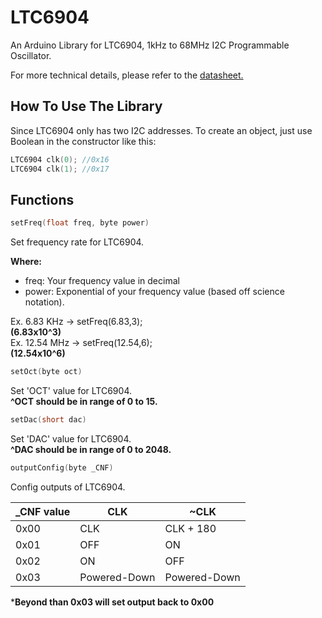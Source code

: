 # LTC6904
An Arduino Library for LTC6904, 1kHz to 68MHz I2C Programmable Oscillator.

For more technical details, please refer to the [datasheet.](https://www.analog.com/media/en/technical-documentation/data-sheets/69034fe.pdf)

## How To Use The Library
Since LTC6904 only has two I2C addresses. To create an object, just use Boolean in the constructor like this:
```C
LTC6904 clk(0); //0x16
LTC6904 clk(1); //0x17
```

## Functions
```C++
setFreq(float freq, byte power)
```
Set frequency rate for LTC6904.

**Where:**<br>
- freq: Your frequency value in decimal
- power: Exponential of your frequency value (based off science notation).

Ex. 6.83 KHz -> setFreq(6.83,3);<br> **(6.83x10^3)**<br>
Ex. 12.54 MHz -> setFreq(12.54,6);<br> **(12.54x10^6)**

```C++
setOct(byte oct)
```
Set 'OCT' value for LTC6904.<br>
**^OCT should be in range of 0 to 15.**

```C++
setDac(short dac)
```
Set 'DAC' value for LTC6904.<br>
**^DAC should be in range of 0 to 2048.**

```C++
outputConfig(byte _CNF)
```
Config outputs of LTC6904.

| _CNF value  | CLK | ~CLK|
| ------------- | ------------- | ------------- |
| 0x00  | CLK  | CLK + 180 |
| 0x01  | OFF  | ON |
| 0x02  | ON   | OFF |
| 0x03  | Powered-Down | Powered-Down |

***Beyond than 0x03 will set output back to 0x00**